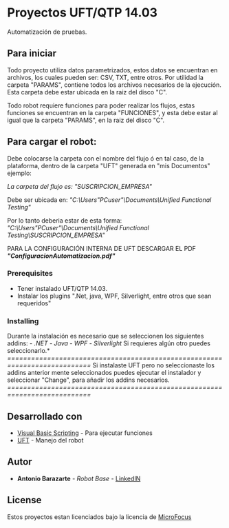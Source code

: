 # Proyectos UFT/QTP 14.03

Automatización de pruebas.

## Para iniciar

Todo proyecto utiliza datos parametrizados, estos datos se encuentran en archivos, los cuales pueden ser:
CSV, TXT, entre otros.
Por utilidad la carpeta "PARAMS", contiene todos los archivos necesarios de la ejecución.
Esta carpeta debe estar ubicada en la raiz del disco "C".

Todo robot requiere funciones para poder realizar los flujos, estas funciones se encuentran en la carpeta "FUNCIONES", y esta debe estar al igual que la carpeta "PARAMS", en la raiz del disco "C".

## Para cargar el robot:
Debe colocarse la carpeta con el nombre del flujo ó en tal caso, de la plataforma, dentro de la carpeta "UFT" generada en "mis Documentos" ejemplo:

*La carpeta del flujo es: "SUSCRIPCION_EMPRESA\"*

Debe ser ubicada en:
*"C:\Users\"PCuser"\Documents\Unified Functional Testing\"*

Por lo tanto deberia estar de esta forma:
*"C:\Users\"PCuser"\Documents\Unified Functional Testing\SUSCRIPCION_EMPRESA"*

PARA LA CONFIGURACIÓN INTERNA DE UFT DESCARGAR EL PDF ***"ConfiguracionAutomatizacion.pdf"***

### Prerequisites

- Tener instalado UFT/QTP 14.03.
- Instalar los plugins ".Net, java, WPF, Silverlight, entre otros que sean requeridos"

### Installing

Durante la instalación es necesario que se seleccionen los siguientes addins:
*- .NET*
*- Java*
*- WPF*
*- Silverlight*
Si requieres algún otro puedes seleccionarlo.*
*===========================================================================*
Si instalaste UFT pero no seleccionaste los addins anterior mente seleccionados puedes ejecutar el instalador y seleccionar "Change", para añadir los addins necesarios.
*===========================================================================*

## Desarrollado con

* [Visual Basic Scripting](https://es.wikipedia.org/wiki/VBScript) - Para ejecutar funciones
* [UFT](https://software.microfocus.com/es-es/products/unified-functional-automated-testing/overview) - Manejo del robot

## Autor

* **Antonio Barazarte** - *Robot Base* - [LinkedIN](https://www.linkedin.com/in/antonio-jose-g-barazarte-hernandez-00619712a/)


## License

Estos proyectos estan licenciados bajo la licencia de [MicroFocus](https://software.microfocus.com/es-es/home)
